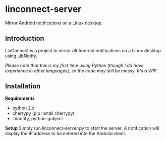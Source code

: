 linconnect-server
=================

Mirror Android notifications on a Linux desktop.

Introduction
------------
LinConnect is a project to mirror *all* Android notifications on a Linux desktop using LibNotify.

*Please note that this is my first time using Python (though I do have experience in other languages), so the code may still be messy. It's a WIP.*

Installation
------------

**Requirements**

* python 2.x
* cherrypy (pip install cherrypy)
* libnotify, python-gobject

**Setup**
Simply run linconnect-server.py to start the server. A notification will display the IP address to be entered into the Android client.
